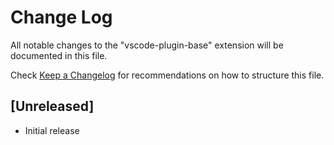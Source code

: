 # Change Log

All notable changes to the "vscode-plugin-base" extension will be documented in this file.

Check [Keep a Changelog](http://keepachangelog.com/) for recommendations on how to structure this file.

## [Unreleased]

- Initial release